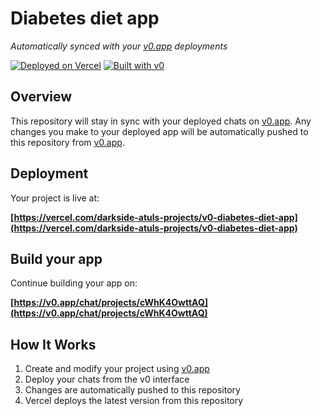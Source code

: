 # Diabetes diet app

*Automatically synced with your [v0.app](https://v0.app) deployments*

[![Deployed on Vercel](https://img.shields.io/badge/Deployed%20on-Vercel-black?style=for-the-badge&logo=vercel)](https://vercel.com/darkside-atuls-projects/v0-diabetes-diet-app)
[![Built with v0](https://img.shields.io/badge/Built%20with-v0.app-black?style=for-the-badge)](https://v0.app/chat/projects/cWhK4OwttAQ)

## Overview

This repository will stay in sync with your deployed chats on [v0.app](https://v0.app).
Any changes you make to your deployed app will be automatically pushed to this repository from [v0.app](https://v0.app).

## Deployment

Your project is live at:

**[https://vercel.com/darkside-atuls-projects/v0-diabetes-diet-app](https://vercel.com/darkside-atuls-projects/v0-diabetes-diet-app)**

## Build your app

Continue building your app on:

**[https://v0.app/chat/projects/cWhK4OwttAQ](https://v0.app/chat/projects/cWhK4OwttAQ)**

## How It Works

1. Create and modify your project using [v0.app](https://v0.app)
2. Deploy your chats from the v0 interface
3. Changes are automatically pushed to this repository
4. Vercel deploys the latest version from this repository